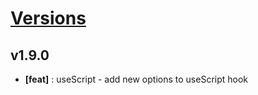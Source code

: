 # [Versions](https://github.com/Tracktor/react-utils/releases)

## v1.9.0
- **[feat]** : useScript - add new options to useScript hook
